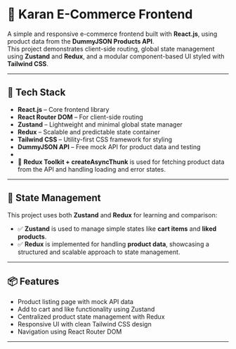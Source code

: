 # 🛒 Karan E-Commerce Frontend

A simple and responsive e-commerce frontend built with **React.js**, using product data from the **DummyJSON Products API**.  
This project demonstrates client-side routing, global state management using **Zustand** and **Redux**, and a modular component-based UI styled with **Tailwind CSS**.

---

## 🚀 Tech Stack

- **React.js** – Core frontend library  
- **React Router DOM** – For client-side routing  
- **Zustand** – Lightweight and minimal global state manager  
- **Redux** – Scalable and predictable state container  
- **Tailwind CSS** – Utility-first CSS framework for styling  
- **DummyJSON API** – Free mock API for product data and testing
- 
- 📡 **Redux Toolkit + createAsyncThunk** is used for fetching product data from the API and handling loading and error states.

---

## 🧠 State Management

This project uses both **Zustand** and **Redux** for learning and comparison:

- ✅ **Zustand** is used to manage simple states like **cart items** and **liked products**.  
- ✅ **Redux** is implemented for handling **product data**, showcasing a structured and scalable approach to state management.

---

## 📦 Features

- Product listing page with mock API data  
- Add to cart and like functionality using Zustand  
- Centralized product state management with Redux  
- Responsive UI with clean Tailwind CSS design  
- Navigation using React Router DOM

---
